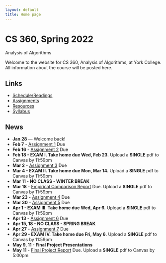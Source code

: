 ```yaml
---
layout: default
title: Home page
---
```


# CS 360, Spring 2022

<div id="subtitle">Analysis of Algorithms</div>

Welcome to the website for CS 360, Analysis of Algorithms, at York College.  All information about the course will be posted here.

## Links

* [Schedule/Readings](schedule.html)
* [Assignments](assign/index.html)
* [Resources](resources.html)
* [Syllabus](syllabus.html)

## News
* **Jan 28** &mdash; Welcome back!
* **Feb 7** - [Assignment 1](assign/assign01.html) Due
* **Feb 16** - [Assignment 2](assign/assign02.html) Due
* **Feb 18 - EXAM I. Take home due Wed, Feb 23.** Upload a **SINGLE** pdf to Canvas by 11:59pm
* **Mar 2** - [Assignment 3](assign/assign03.html) Due
* **Mar 4 - EXAM II. Take home due Mon, Mar 14.** Upload a **SINGLE** pdf to Canvas by 11:59pm
* **Mar 11 - NO CLASS - WINTER BREAK**
* **Mar 18** - [Empirical Comparison Report](assign/emp_comp.html) Due. Upload a **SINGLE** pdf to Canvas by 11:59pm
* **Mar 23** - [Assignment 4](assign/assign04.html) Due
* **Mar 30** - [Assignment 5](assign/assign05.html) Due
* **Apr 1 - EXAM III. Take home due Wed, Apr 6.** Upload a **SINGLE** pdf to Canvas by 11:59pm
* **Apr 13** - [Assignment 6](assign/assign06.html) Due
* **Apr 15, 18 - NO CLASS - SPRING BREAK**
* **Apr 27** - [Assignment 7](assign/assign07.html) Due
* **Apr 29 - EXAM IV. Take home due Fri, May 6.** Upload a **SINGLE** pdf to Canvas by 11:59pm
* **May 9, 11 - Final Project Presentations**
* **May 11** - [Final Project Report](assign/finalproj.html) Due. Upload a **SINGLE** pdf to Canvas by 5:00pm

<!--
* **Feb 1** &mdash; Welcome back!
* **Feb 10** - [Assignment 1](assign/assign01.html) Due
* **Feb 17** - [Assignment 2](assign/assign02.html) Due
* **Feb 19 - EXAM I. Take home due Wed, Feb 24.** Upload a **SINGLE** pdf to Canvas by 11:59pm
* **Mar 3** - [Assignment 3](assign/assign03.html) Due
* **Mar 10 - NO CLASS (Wellness Day)**
* **Mar 11** - [Empirical Comparison Report](assign/emp_comp.html) Due. Upload a **SINGLE** pdf to Canvas by 11:59pm
* **Mar 12 - EXAM II. Take home due Wed, Mar 17.** Upload a **SINGLE** pdf to Canvas by 11:59pm
* **Mar 26** - [Assignment 4](assign/assign04.html) Due
* **Apr 2 - NO CLASS (Good Friday)**
* **Apr 5** - [Assignment 5](assign/assign05.html) Due
* **Apr 7 - EXAM III. Take home due Mon, Apr 12.** Upload a **SINGLE** pdf to Canvas by 11:59pm
* **Apr 21** - [Assignment 6](assign/assign06.html) Due
* **Apr 28** - [Assignment 7](assign/assign07.html) Due
* **Apr 30 - EXAM IV. Take home due Wed, May 5.** Upload a **SINGLE** pdf to Canvas by 11:59pm
* **May 10, 12 - Final Project Presentations**
* **May 12** - [Final Project Report](assign/finalproj.html) Due. Upload a **SINGLE** pdf to Canvas by 5:00pm
-->
